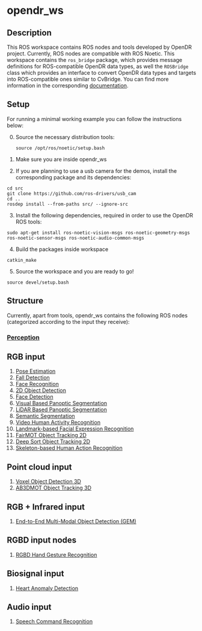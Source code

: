 # opendr_ws

## Description
This ROS workspace contains ROS nodes and tools developed by OpenDR project. Currently, ROS nodes are compatible with ROS Noetic.
This workspace contains the `ros_bridge` package, which provides message definitions for ROS-compatible OpenDR data types,
as well the `ROSBridge` class which provides an interface to convert OpenDR data types and targets into ROS-compatible
ones similar to CvBridge. You can find more information in the corresponding [documentation](../../docs/reference/rosbridge.md).


## Setup
For running a minimal working example you can follow the instructions below:

0. Source the necessary distribution tools:

   ```source /opt/ros/noetic/setup.bash```

1. Make sure you are inside opendr_ws
2. If you are planning to use a usb camera for the demos, install the corresponding package and its dependencies:

```shell
cd src
git clone https://github.com/ros-drivers/usb_cam
cd ..
rosdep install --from-paths src/ --ignore-src
```
3. Install the following dependencies, required in order to use the OpenDR ROS tools:
```shell
sudo apt-get install ros-noetic-vision-msgs ros-noetic-geometry-msgs ros-noetic-sensor-msgs ros-noetic-audio-common-msgs
```
4. Build the packages inside workspace
```shell
catkin_make
```
5. Source the workspace and you are ready to go!
```shell
source devel/setup.bash
```
## Structure

Currently, apart from tools, opendr_ws contains the following ROS nodes (categorized according to the input they receive):

### [Perception](src/perception/README.md)
## RGB input
1. [Pose Estimation](src/perception/README.md#pose-estimation-ros-node)
2. [Fall Detection](src/perception/README.md#fall-detection-ros-node)
3. [Face Recognition](src/perception/README.md#face-recognition-ros-node)
4. [2D Object Detection](src/perception/README.md#2d-object-detection-ros-nodes)
5. [Face Detection](src/perception/README.md#face-detection-ros-node)
6. [Visual Based Panoptic Segmentation](src/perception/README.md#visual-based-panoptic-segmentation-ros-node)
7. [LiDAR Based Panoptic Segmentation](src/perception/README.md#lidar-based-panoptic-segmentation-ros-node)
8. [Semantic Segmentation](src/perception/README.md#semantic-segmentation-ros-node)
9. [Video Human Activity Recognition](src/perception/README.md#human-action-recognition-ros-node)
10. [Landmark-based Facial Expression Recognition](src/perception/README.md#landmark-based-facial-expression-recognition-ros-node)
11. [FairMOT Object Tracking 2D](src/perception/README.md#fairmot-object-tracking-2d-ros-node)
12. [Deep Sort Object Tracking 2D](src/perception/README.md#deep-sort-object-tracking-2d-ros-node)
13. [Skeleton-based Human Action Recognition](src/perception/README.md#skeleton-based-human-action-recognition-ros-node)
## Point cloud input
1. [Voxel Object Detection 3D](src/perception/README.md#voxel-object-detection-3d-ros-node)
2. [AB3DMOT Object Tracking 3D](src/perception/README.md#ab3dmot-object-tracking-3d-ros-node)
## RGB + Infrared input
1. [End-to-End Multi-Modal Object Detection (GEM)](src/perception/README.md#gem-ros-node)
## RGBD input nodes
1. [RGBD Hand Gesture Recognition](src/perception/README.md#rgbd-hand-gesture-recognition-ros-node)
## Biosignal input
1. [Heart Anomaly Detection](src/perception/README.md#heart-anomaly-detection-ros-node)
## Audio input
1. [Speech Command Recognition](src/perception/README.md#speech-command-recognition-ros-node)

